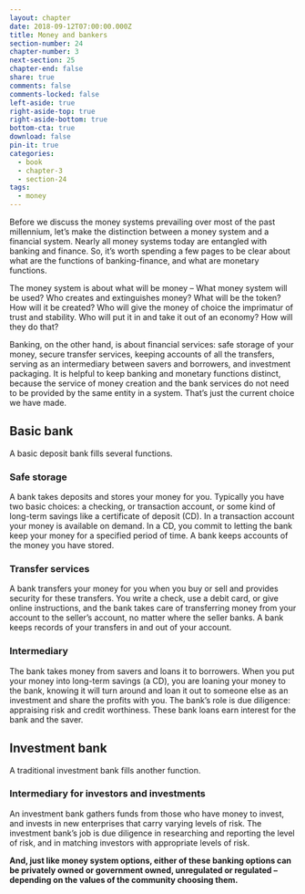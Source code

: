 ```yaml
---
layout: chapter
date: 2018-09-12T07:00:00.000Z
title: Money and bankers
section-number: 24
chapter-number: 3
next-section: 25
chapter-end: false
share: true
comments: false
comments-locked: false
left-aside: true
right-aside-top: true
right-aside-bottom: true
bottom-cta: true
download: false
pin-it: true
categories:
  - book
  - chapter-3
  - section-24
tags:
  - money
---
```

Before we discuss the money systems prevailing over most of the past
millennium, let’s make the distinction between a money system and
a financial system. Nearly all money systems today are entangled
with banking and finance. So, it’s worth spending a few pages to be
clear about what are the functions of banking-finance, and what are
monetary functions.

The money system is about what will be money – What money
system will be used? Who creates and extinguishes money? What will
be the token? How will it be created? Who will give the money of
choice the imprimatur of trust and stability. Who will put it in and
take it out of an economy? How will they do that?

Banking, on the other hand, is about financial services: safe storage
of your money, secure transfer services, keeping accounts of all the
transfers, serving as an intermediary between savers and borrowers,
and investment packaging. It is helpful to keep banking and
monetary functions distinct, because the service of money creation
and the bank services do not need to be provided by the same entity
in a system. That’s just the current choice we have made.

## Basic bank

A basic deposit bank fills several functions.

### Safe storage

A bank takes deposits and stores your money for you. Typically you
have two basic choices: a checking, or transaction account, or some
kind of long-term savings like a certificate of deposit (CD). In a
transaction account your money is available on demand. In a CD,
you commit to letting the bank keep your money for a specified
period of time. A bank keeps accounts of the money you have stored.

### Transfer services

A bank transfers your money for you when you buy or sell and
provides security for these transfers. You write a check, use a
debit card, or give online instructions, and the bank takes care of
transferring money from your account to the seller’s account, no
matter where the seller banks. A bank keeps records of your transfers
in and out of your account.

### Intermediary

The bank takes money from savers and loans it to borrowers. When
you put your money into long-term savings (a CD), you are loaning
your money to the bank, knowing it will turn around and loan it out
to someone else as an investment and share the profits with you. The
bank’s role is due diligence: appraising risk and credit worthiness.
These bank loans earn interest for the bank and the saver.

## Investment bank

A traditional investment bank fills another function.

### Intermediary for investors and investments

An investment bank gathers funds from those who have money to
invest, and invests in new enterprises that carry varying levels of
risk. The investment bank’s job is due diligence in researching and
reporting the level of risk, and in matching investors with appropriate
levels of risk.

**And, just like money system options, either of these banking
options can be privately owned or government owned,
unregulated or regulated – depending on the values of the
community choosing them.**
